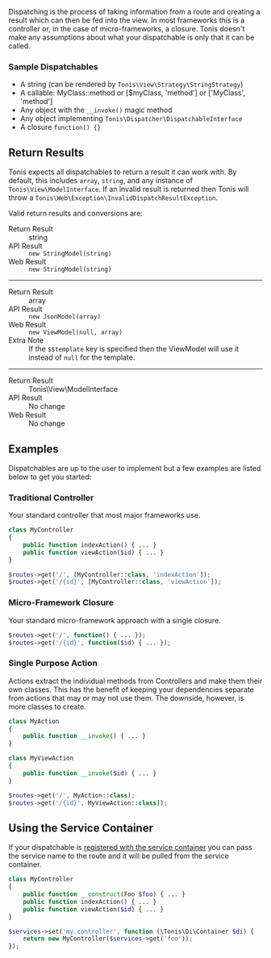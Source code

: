 Dispatching is the process of taking information from a route and creating a result which can then be fed into the view. 
In most frameworks this is a controller or, in the case of micro-frameworks, a closure. Tonis doesn't make any assumptions 
about what your dispatchable is only that it can be called.

### Sample Dispatchables

 * A string (can be rendered by `Tonis\View\Strategy\StringStrategy`)
 * A callable: MyClass::method or [$myClass, 'method'] or ['MyClass', 'method']
 * Any object with the `__invoke()` magic method
 * Any object implementing `Tonis\Dispatcher\DispatchableInterface`
 * A closure `function() {}`
 
Return Results
--------------

Tonis expects all dispatchables to return a result it can work with. By default, this includes `array`, `string`, and 
any instance of `Tonis\View\ModelInterface`. If an invalid result is returned then Tonis will throw a 
`Tonis\Web\Exception\InvalidDispatchResultException`.

Valid return results and conversions are:

<dl>
    <dt>Return Result</dt>
    <dd>string</dd>
    <dt>API Result</dt>
    <dd><code>new StringModel(string)</code></dd>
    <dt>Web Result</dt>
    <dd><code>new StringModel(string)</code></dd>
</dl>

----

<dl>
    <dt>Return Result</dt>
    <dd>array</dd>
    <dt>API Result</dt>
    <dd><code>new JsonModel(array)</code></dd>
    <dt>Web Result</dt>
    <dd><code>new ViewModel(null, array)</code></dd>
    <dt>Extra Note</dt>
    <dd>
        If the <code>$$template</code> key is specified then the ViewModel will use it instead of <code>null</code> for 
        the template.
    </dd>
</dl>

----

<dl>
    <dt>Return Result</dt>
    <dd>Tonis\View\ModelInterface</dd>
    <dt>API Result</dt>
    <dd>No change</dd>
    <dt>Web Result</dt>
    <dd>No change</dd>
</dl>

Examples
--------

Dispatchables are up to the user to implement but a few examples are listed below to get you started:

### Traditional Controller

Your standard controller that most major frameworks use.

```php
class MyController
{
    public function indexAction() { ... }
    public function viewAction($id) { ... }
}

$routes->get('/', [MyController::class, 'indexAction']);
$routes->get('/{id}', [MyController::class, 'viewAction']);
```

### Micro-Framework Closure

Your standard micro-framework approach with a single closure.

```php
$routes->get('/', function() { ... });
$routes->get('/{id}', function($id) { ... });
```

### Single Purpose Action

Actions extract the individual methods from Controllers and make them their own classes. This has the benefit of keeping
your dependencies separate from actions that may or may not use them. The downside, however, is more classes to create.

```php
class MyAction
{
    public function __invoke() { ... }
}

class MyViewAction
{
    public function __invoke($id) { ... }
}

$routes->get('/', MyAction::class);
$routes->get('/{id}', MyViewAction::class]);
```

Using the Service Container
---------------------------

If your dispatchable is [registered with the service container](/basics/services) you can pass the service name to the
route and it will be pulled from the service container.
 
```php
class MyController
{
    public function __construct(Foo $foo) { ... }
    public function indexAction() { ... }
    public function viewAction($id) { ... }
}

$services->set('my.controller', function (\Tonis\Di\Container $di) {
    return new MyController($services->get('foo'));
});
```
